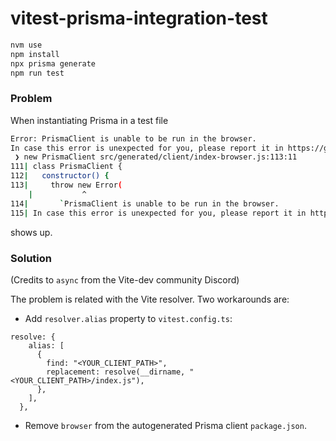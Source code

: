 # vitest-prisma-integration-test

```bash
nvm use
npm install
npx prisma generate
npm run test
```

### Problem

When instantiating Prisma in a test file

```bash
Error: PrismaClient is unable to be run in the browser.
In case this error is unexpected for you, please report it in https://github.com/prisma/prisma/issues
 ❯ new PrismaClient src/generated/client/index-browser.js:113:11
111| class PrismaClient {
112|   constructor() {
113|     throw new Error(
    |           ^
114|       `PrismaClient is unable to be run in the browser.
115| In case this error is unexpected for you, please report it in https://github.com/prisma/prisma/issues`,
```

shows up.

### Solution

(Credits to `async` from the Vite-dev community Discord)


The problem is related with the Vite resolver. Two workarounds are:

- Add `resolver.alias` property to `vitest.config.ts`:

```
resolve: {
    alias: [
      {
        find: "<YOUR_CLIENT_PATH>",
        replacement: resolve(__dirname, "<YOUR_CLIENT_PATH>/index.js"),
      },
    ],
  },
```

- Remove `browser` from the autogenerated Prisma client `package.json`.
